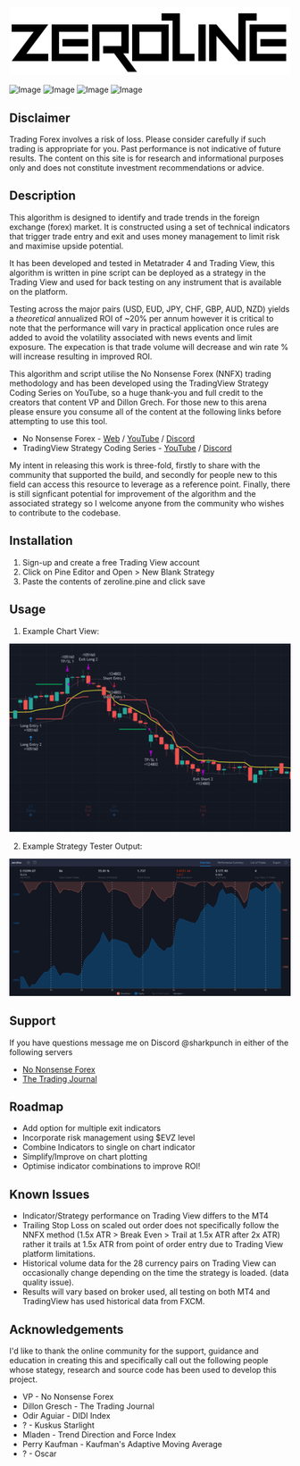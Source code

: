 ![Image](logo.png)

![Image](https://img.shields.io/github/issues/sharkpunch5/zeroline) ![Image](https://img.shields.io/github/license/sharkpunch5/zeroline) ![Image](https://img.shields.io/badge/language-pinescript-blue) ![Image](https://img.shields.io/badge/platform-tradingview-blueviolet)

## Disclaimer
Trading Forex involves a risk of loss. Please consider carefully if such trading is appropriate for you. Past performance is not indicative of future results. The content on this site is for research and informational purposes only and does not constitute investment recommendations or advice.

## Description
This algorithm is designed to identify and trade trends in the foreign exchange (forex) market. It is constructed using a set of technical indicators that trigger trade entry and exit and uses money management to limit risk and maximise upside potential.

It has been developed and tested in Metatrader 4 and Trading View, this algorithm is written in pine script can be deployed as a strategy in the Trading View and used for back testing on any instrument that is available on the platform. 

Testing across the major pairs (USD, EUD, JPY, CHF, GBP, AUD, NZD) yields a *theoretical* annualized ROI of ~20% per annum however it is critical to note that the performance will vary in practical application once rules are added to avoid the volatility associated with news events and limit exposure. The expecation is that trade volume will decrease and win rate % will increase resulting in improved ROI.

This algorithm and script utilise the No Nonsense Forex (NNFX) trading methodology and has been developed using the TradingView Strategy Coding Series on YouTube, so a huge thank-you and full credit to the creators that content VP and Dillon Grech. For those new to this arena please ensure you consume all of the content at the following links before attempting to use this tool.

* No Nonsense Forex - [Web](https://nononsenseforex.com/) / [YouTube](https://www.youtube.com/channel/UCc8IRYpgBr4NGbaQFnd2b-A) / [Discord](https://discord.gg/5TEY6h6)
* TradingView Strategy Coding Series - [YouTube](https://www.youtube.com/channel/UCl1a4qyx_HaodV0AN9ve46A) / [Discord](https://discord.gg/bxn7kMC)

My intent in releasing this work is three-fold, firstly to share with the community that supported the build, and secondly for people new to this field can access this resource to leverage as a reference point. Finally, there is still signficant potential for improvement of the algorithm and the associated strategy so I welcome anyone from the community who wishes to contribute to the codebase.

## Installation

1) Sign-up and create a free Trading View account
2) Click on Pine Editor and Open > New Blank Strategy
3) Paste the contents of zeroline.pine and click save

## Usage

1) Example Chart View:

![Image](chart.png)

2) Example Strategy Tester Output:

![Image](strategy_tester.png)

## Support
If you have questions message me on Discord @sharkpunch in either of the following servers
* [No Nonsense Forex](https://discord.gg/5TEY6h6)
* [The Trading Journal](https://discord.gg/bxn7kMC)

## Roadmap
* Add option for multiple exit indicators
* Incorporate risk management using $EVZ level
* Combine Indicators to single on chart indicator
* Simplify/Improve on chart plotting
* Optimise indicator combinations to improve ROI!

## Known Issues
* Indicator/Strategy performance on Trading View  differs to the MT4 
* Trailing Stop Loss on scaled out order does not specifically follow the NNFX method (1.5x ATR > Break Even > Trail at 1.5x ATR after 2x ATR) rather it trails at 1.5x ATR from point of order entry due to Trading View platform limitations.
* Historical volume data for the 28 currency pairs on Trading View can occasionally change depending on the time the strategy is loaded. (data quality issue).
* Results will vary based on broker used, all testing on both MT4 and TradingView has used historical data from FXCM.

## Acknowledgements
I'd like to thank the online community for the support, guidance and education in creating this and specifically call out the following people whose stategy, research and source code has been used to develop this project. 

* VP - No Nonsense Forex
* Dillon Gresch - The Trading Journal
* Odir Aguiar - DIDI Index
* ? - Kuskus Starlight
* Mladen - Trend Direction and Force Index
* Perry Kaufman - Kaufman's Adaptive Moving Average
* ? - Oscar
